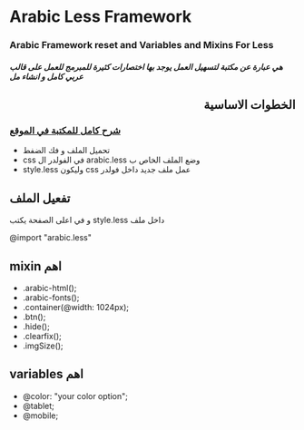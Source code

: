 <style>
#readme .markdown-body{text-align:right;}
</style>
Arabic Less Framework
==========

<h3>Arabic Framework
reset and Variables and Mixins For Less</h3>

<h5>هي عبارة عن مكتبة لتسهيل العمل يوجد بها اختصارات كثيرة للمبرمج للعمل على قالب عربي كامل و انشاء مل</h5>

<h2 style="text-align:right;">الخطوات الاساسية</h2>

<h3><a href="http://arabic-html.com" target="_blank">شرح كامل للمكتبة في الموقع<a></h3>

<ul>
  <li>تحميل الملف و فك الضفط</li>
  <li>css في الفولدر ال arabic.less وضع الملف الخاص ب </li>
  <li>style.less وليكون css عمل ملف جديد داخل فولدر</li>
</ul>

<h2>تفعيل الملف</h2>
<p>و في اعلى الصفحة يكتب style.less داخل ملف</p>
<p>@import "arabic.less"</p>

<h2>mixin اهم</h2>

  <ul>
    <li>.arabic-html();</li>
    <li>.arabic-fonts();</li>
    <li>.container(@width: 1024px);
    <li>.btn();</li>
    <li>.hide();</li>
    <li>.clearfix();</li>
    <li>.imgSize();</li>
  </ul>
 
<h2>variables اهم</h2>
  <ul>
    <li>@color: "your color option";</li>
    <li>@tablet;</li>
    <li>@mobile;</li>
  </ul>
